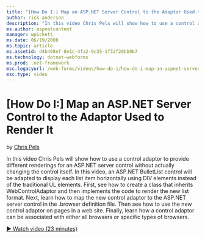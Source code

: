 ```yaml
---
title: "[How Do I:] Map an ASP.NET Server Control to the Adaptor Used to Render It | Microsoft Docs"
author: rick-anderson
description: "In this video Chris Pels will show how to use a control adaptor to provide different renderings for an ASP.NET server control without actually changing the c..."
ms.author: aspnetcontent
manager: wpickett
ms.date: 06/19/2008
ms.topic: article
ms.assetid: d4b498ef-8e1c-4fa2-9c35-1f32f20bb9b7
ms.technology: dotnet-webforms
ms.prod: .net-framework
msc.legacyurl: /web-forms/videos/how-do-i/how-do-i-map-an-aspnet-server-control-to-the-adaptor-used-to-render-it
msc.type: video
---
```

[How Do I:] Map an ASP.NET Server Control to the Adaptor Used to Render It
====================
by [Chris Pels](https://twitter.com/chrispels)

In this video Chris Pels will show how to use a control adaptor to provide different renderings for an ASP.NET server control without actually changing the control itself. In this video, an ASP.NET BulletList control will be adapted to display each list item horizontally using DIV elements instead of the traditional UL elements. First, see how to create a class that inherits WebControlAdaptor and then implements the code to render the new list format. Next, learn how to map the new control adaptor to the ASP.NET server control in the .browser definition file. Then see how to use the new control adaptor on pages in a web site. Finally, learn how a control adaptor can be associated with either all browsers or specific types of browsers.

[&#9654; Watch video (23 minutes)](https://channel9.msdn.com/Blogs/ASP-NET-Site-Videos/how-do-i-map-an-aspnet-server-control-to-the-adaptor-used-to-render-it)
